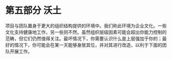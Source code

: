# 第五部分 沃土

项目与团队置身于更大的组织结构提供的环境中。我们称此环境为企业文化。一些文化支持健康地工作，另一些则不然。虽然组织层级因素可能会超出你能力控制的范畴，但它们仍然值得关注。最坏情况下，你需要认识什么是上层强加于你的；最好的情况下，你可能会在某一天能够身居其位，并对其进行改造，以利于下面的团队开展工作。
